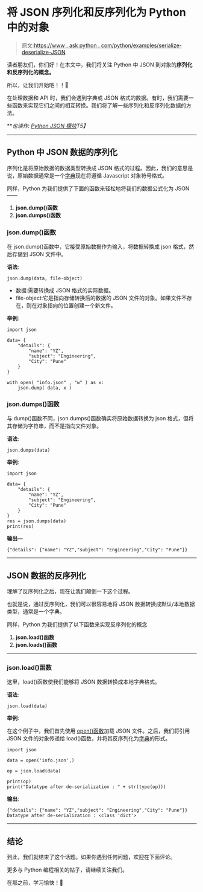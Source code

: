 # 将 JSON 序列化和反序列化为 Python 中的对象

> 原文:[https://www . ask python . com/python/examples/serialize-deserialize-JSON](https://www.askpython.com/python/examples/serialize-deserialize-json)

读者朋友们，你们好！在本文中，我们将关注 Python 中 JSON 到对象的**序列化和反序列化的概念。**

所以，让我们开始吧！！🙂

在处理数据和 API 时，我们会遇到字典或 JSON 格式的数据。有时，我们需要一些函数来实现它们之间的相互转换。我们将了解一些序列化和反序列化数据的方法。

***也读作: [Python JSON 模块](https://www.askpython.com/python-modules/python-json-module)*T5】**

* * *

## Python 中 JSON 数据的序列化

序列化是将原始数据的数据类型转换成 JSON 格式的过程。因此，我们的意思是说，原始数据通常是一个[字典](https://www.askpython.com/python/dictionary/python-dictionary-dict-tutorial)现在将遵循 Javascript 对象符号格式。

同样，Python 为我们提供了下面的函数来轻松地将我们的数据公式化为 JSON——

1.  **json.dump()函数**
2.  **json.dumps()函数**

### json.dump()函数

在 json.dump()函数中，它接受原始数据作为输入，将数据转换成 json 格式，然后存储到 JSON 文件中。

**语法**:

```
json.dump(data, file-object)

```

*   数据:需要转换成 JSON 格式的实际数据。
*   file-object:它是指向存储转换后的数据的 JSON 文件的对象。如果文件不存在，则在对象指向的位置创建一个新文件。

**举例**:

```
import json

data= {
    "details": {
        "name": "YZ",
        "subject": "Engineering",
        "City": "Pune"
    }
}

with open( "info.json" , "w" ) as x:
    json.dump( data, x )

```

### json.dumps()函数

与 dump()函数不同，json.dumps()函数确实将原始数据转换为 json 格式，但将其存储为字符串，而不是指向文件对象。

**语法**:

```
json.dumps(data)

```

**举例**:

```
import json

data= {
    "details": {
        "name": "YZ",
        "subject": "Engineering",
        "City": "Pune"
    }
}
res = json.dumps(data)
print(res)

```

**输出—**

```
{"details": {"name": "YZ","subject": "Engineering","City": "Pune"}}

```

* * *

## JSON 数据的反序列化

理解了反序列化之后，现在让我们颠倒一下这个过程。

也就是说，通过反序列化，我们可以很容易地将 JSON 数据转换成默认/本地数据类型，通常是一个字典。

同样，Python 为我们提供了以下函数来实现反序列化的概念

1.  **json.load()函数**
2.  **json.loads()函数**

* * *

### json.load()函数

这里，load()函数使我们能够将 JSON 数据转换成本地字典格式。

**语法**:

```
json.load(data)

```

**举例**:

在这个例子中，我们首先使用 [open()函数](https://www.askpython.com/python/built-in-methods/python-open-method)加载 JSON 文件。之后，我们将引用 JSON 文件的对象传递给 load()函数，并将其反序列化为[字典](https://www.askpython.com/python/dictionary/python-dictionary-dict-tutorial)的形式。

```
import json

data = open('info.json',)

op = json.load(data)

print(op)
print("Datatype after de-serialization : " + str(type(op)))

```

**输出**:

```
{"details": {"name": "YZ","subject": "Engineering","City": "Pune"}}
Datatype after de-serialization : <class 'dict'>

```

* * *

## 结论

到此，我们就结束了这个话题。如果你遇到任何问题，欢迎在下面评论。

更多与 Python 编程相关的帖子，请继续关注我们。

在那之前，学习愉快！🙂